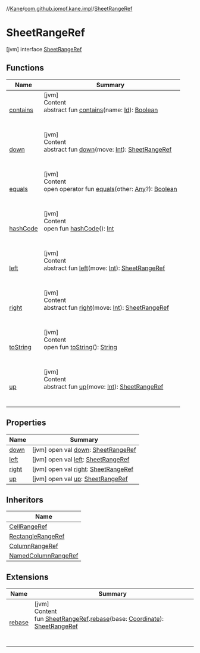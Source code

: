 //[Kane](../../index.md)/[com.github.jomof.kane.impl](../index.md)/[SheetRangeRef](index.md)



# SheetRangeRef  
 [jvm] interface [SheetRangeRef](index.md)   


## Functions  
  
|  Name|  Summary| 
|---|---|
| <a name="com.github.jomof.kane.impl/SheetRangeRef/contains/#kotlin.Any/PointingToDeclaration/"></a>[contains](contains.md)| <a name="com.github.jomof.kane.impl/SheetRangeRef/contains/#kotlin.Any/PointingToDeclaration/"></a>[jvm]  <br>Content  <br>abstract fun [contains](contains.md)(name: [Id](../index.md#%5Bcom.github.jomof.kane.impl%2FId%2F%2F%2FPointingToDeclaration%2F%5D%2FClasslikes%2F-2060307422)): [Boolean](https://kotlinlang.org/api/latest/jvm/stdlib/kotlin/-boolean/index.html)  <br><br><br>
| <a name="com.github.jomof.kane.impl/SheetRangeRef/down/#kotlin.Int/PointingToDeclaration/"></a>[down](down.md)| <a name="com.github.jomof.kane.impl/SheetRangeRef/down/#kotlin.Int/PointingToDeclaration/"></a>[jvm]  <br>Content  <br>abstract fun [down](down.md)(move: [Int](https://kotlinlang.org/api/latest/jvm/stdlib/kotlin/-int/index.html)): [SheetRangeRef](index.md)  <br><br><br>
| <a name="kotlin/Any/equals/#kotlin.Any?/PointingToDeclaration/"></a>[equals](../../com.github.jomof.kane.impl.visitor/-difference-visitor/index.md#%5Bkotlin%2FAny%2Fequals%2F%23kotlin.Any%3F%2FPointingToDeclaration%2F%5D%2FFunctions%2F-2060307422)| <a name="kotlin/Any/equals/#kotlin.Any?/PointingToDeclaration/"></a>[jvm]  <br>Content  <br>open operator fun [equals](../../com.github.jomof.kane.impl.visitor/-difference-visitor/index.md#%5Bkotlin%2FAny%2Fequals%2F%23kotlin.Any%3F%2FPointingToDeclaration%2F%5D%2FFunctions%2F-2060307422)(other: [Any](https://kotlinlang.org/api/latest/jvm/stdlib/kotlin/-any/index.html)?): [Boolean](https://kotlinlang.org/api/latest/jvm/stdlib/kotlin/-boolean/index.html)  <br><br><br>
| <a name="kotlin/Any/hashCode/#/PointingToDeclaration/"></a>[hashCode](../../com.github.jomof.kane.impl.visitor/-difference-visitor/index.md#%5Bkotlin%2FAny%2FhashCode%2F%23%2FPointingToDeclaration%2F%5D%2FFunctions%2F-2060307422)| <a name="kotlin/Any/hashCode/#/PointingToDeclaration/"></a>[jvm]  <br>Content  <br>open fun [hashCode](../../com.github.jomof.kane.impl.visitor/-difference-visitor/index.md#%5Bkotlin%2FAny%2FhashCode%2F%23%2FPointingToDeclaration%2F%5D%2FFunctions%2F-2060307422)(): [Int](https://kotlinlang.org/api/latest/jvm/stdlib/kotlin/-int/index.html)  <br><br><br>
| <a name="com.github.jomof.kane.impl/SheetRangeRef/left/#kotlin.Int/PointingToDeclaration/"></a>[left](left.md)| <a name="com.github.jomof.kane.impl/SheetRangeRef/left/#kotlin.Int/PointingToDeclaration/"></a>[jvm]  <br>Content  <br>abstract fun [left](left.md)(move: [Int](https://kotlinlang.org/api/latest/jvm/stdlib/kotlin/-int/index.html)): [SheetRangeRef](index.md)  <br><br><br>
| <a name="com.github.jomof.kane.impl/SheetRangeRef/right/#kotlin.Int/PointingToDeclaration/"></a>[right](right.md)| <a name="com.github.jomof.kane.impl/SheetRangeRef/right/#kotlin.Int/PointingToDeclaration/"></a>[jvm]  <br>Content  <br>abstract fun [right](right.md)(move: [Int](https://kotlinlang.org/api/latest/jvm/stdlib/kotlin/-int/index.html)): [SheetRangeRef](index.md)  <br><br><br>
| <a name="kotlin/Any/toString/#/PointingToDeclaration/"></a>[toString](../../com.github.jomof.kane.impl.visitor/-difference-visitor/index.md#%5Bkotlin%2FAny%2FtoString%2F%23%2FPointingToDeclaration%2F%5D%2FFunctions%2F-2060307422)| <a name="kotlin/Any/toString/#/PointingToDeclaration/"></a>[jvm]  <br>Content  <br>open fun [toString](../../com.github.jomof.kane.impl.visitor/-difference-visitor/index.md#%5Bkotlin%2FAny%2FtoString%2F%23%2FPointingToDeclaration%2F%5D%2FFunctions%2F-2060307422)(): [String](https://kotlinlang.org/api/latest/jvm/stdlib/kotlin/-string/index.html)  <br><br><br>
| <a name="com.github.jomof.kane.impl/SheetRangeRef/up/#kotlin.Int/PointingToDeclaration/"></a>[up](up.md)| <a name="com.github.jomof.kane.impl/SheetRangeRef/up/#kotlin.Int/PointingToDeclaration/"></a>[jvm]  <br>Content  <br>abstract fun [up](up.md)(move: [Int](https://kotlinlang.org/api/latest/jvm/stdlib/kotlin/-int/index.html)): [SheetRangeRef](index.md)  <br><br><br>


## Properties  
  
|  Name|  Summary| 
|---|---|
| <a name="com.github.jomof.kane.impl/SheetRangeRef/down/#/PointingToDeclaration/"></a>[down](down.md)| <a name="com.github.jomof.kane.impl/SheetRangeRef/down/#/PointingToDeclaration/"></a> [jvm] open val [down](down.md): [SheetRangeRef](index.md)   <br>
| <a name="com.github.jomof.kane.impl/SheetRangeRef/left/#/PointingToDeclaration/"></a>[left](left.md)| <a name="com.github.jomof.kane.impl/SheetRangeRef/left/#/PointingToDeclaration/"></a> [jvm] open val [left](left.md): [SheetRangeRef](index.md)   <br>
| <a name="com.github.jomof.kane.impl/SheetRangeRef/right/#/PointingToDeclaration/"></a>[right](right.md)| <a name="com.github.jomof.kane.impl/SheetRangeRef/right/#/PointingToDeclaration/"></a> [jvm] open val [right](right.md): [SheetRangeRef](index.md)   <br>
| <a name="com.github.jomof.kane.impl/SheetRangeRef/up/#/PointingToDeclaration/"></a>[up](up.md)| <a name="com.github.jomof.kane.impl/SheetRangeRef/up/#/PointingToDeclaration/"></a> [jvm] open val [up](up.md): [SheetRangeRef](index.md)   <br>


## Inheritors  
  
|  Name| 
|---|
| <a name="com.github.jomof.kane.impl/CellRangeRef///PointingToDeclaration/"></a>[CellRangeRef](../-cell-range-ref/index.md)
| <a name="com.github.jomof.kane.impl/RectangleRangeRef///PointingToDeclaration/"></a>[RectangleRangeRef](../-rectangle-range-ref/index.md)
| <a name="com.github.jomof.kane.impl/ColumnRangeRef///PointingToDeclaration/"></a>[ColumnRangeRef](../-column-range-ref/index.md)
| <a name="com.github.jomof.kane.impl/NamedColumnRangeRef///PointingToDeclaration/"></a>[NamedColumnRangeRef](../-named-column-range-ref/index.md)


## Extensions  
  
|  Name|  Summary| 
|---|---|
| <a name="com.github.jomof.kane.impl//rebase/com.github.jomof.kane.impl.SheetRangeRef#com.github.jomof.kane.impl.Coordinate/PointingToDeclaration/"></a>[rebase](../rebase.md)| <a name="com.github.jomof.kane.impl//rebase/com.github.jomof.kane.impl.SheetRangeRef#com.github.jomof.kane.impl.Coordinate/PointingToDeclaration/"></a>[jvm]  <br>Content  <br>fun [SheetRangeRef](index.md).[rebase](../rebase.md)(base: [Coordinate](../-coordinate/index.md)): [SheetRangeRef](index.md)  <br><br><br>

